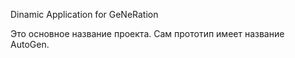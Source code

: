 Dinamic Application for GeNeRation

Это основное название проекта. Сам прототип имеет название AutoGen.